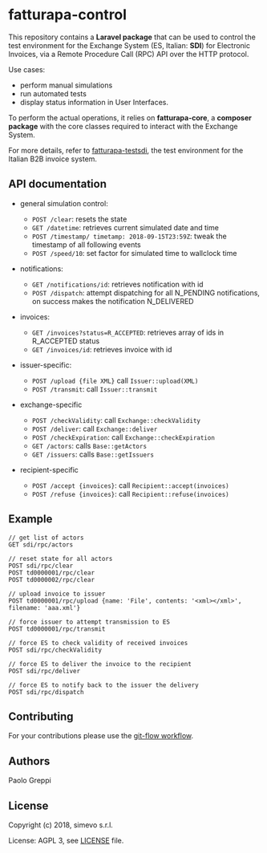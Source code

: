 # fatturapa-control

This repository contains a **Laravel package** that can be used to control the test environment for the Exchange System (ES, Italian: **SDI**) for Electronic Invoices, via a Remote Procedure Call (RPC) API over the HTTP protocol.

Use cases:
- perform manual simulations
- run automated tests
- display status information in User Interfaces.

To perform the actual operations, it relies on **fatturapa-core**, a **composer package** with the core classes required to interact with the Exchange System.

For more details, refer to [fatturapa-testsdi](https://github.com/italia/fatturapa-testsdi), the test environment for the Italian B2B invoice system.

## API documentation

- general simulation control:
  - `POST /clear`: resets the state
  - `GET /datetime`: retrieves current simulated date and time
  - `POST /timestamp/ timetamp: 2018-09-15T23:59Z`: tweak the timestamp of all following events
  - `POST /speed/10`: set factor for simulated time to wallclock time

- notifications:
  - `GET /notifications/id`: retrieves notification with id
  - `POST /dispatch`: attempt dispatching for all N_PENDING notifications, on success makes the notification N_DELIVERED

- invoices:
  - `GET /invoices?status=R_ACCEPTED`: retrieves array of ids in R_ACCEPTED status
  - `GET /invoices/id`: retrieves invoice with id

- issuer-specific:
  - `POST /upload {file XML}` call `Issuer::upload(XML)`
  - `POST /transmit`: call `Issuer::transmit`

- exchange-specific
  - `POST /checkValidity`: call `Exchange::checkValidity`
  - `POST /deliver`: call `Exchange::deliver`
  - `POST /checkExpiration`: call `Exchange::checkExpiration`
  - `GET /actors`: calls `Base::getActors`
  - `GET /issuers`: calls `Base::getIssuers`

- recipient-specific
  - `POST /accept {invoices}`: call `Recipient::accept(invoices)`
  - `POST /refuse {invoices}`: call `Recipient::refuse(invoices)`

## Example

```
// get list of actors
GET sdi/rpc/actors

// reset state for all actors
POST sdi/rpc/clear
POST td0000001/rpc/clear
POST td0000002/rpc/clear

// upload invoice to issuer
POST td0000001/rpc/upload {name: 'File', contents: '<xml></xml>', filename: 'aaa.xml'}

// force issuer to attempt transmission to ES
POST td0000001/rpc/transmit

// force ES to check validity of received invoices
POST sdi/rpc/checkValidity

// force ES to deliver the invoice to the recipient
POST sdi/rpc/deliver

// force ES to notify back to the issuer the delivery
POST sdi/rpc/dispatch
```

## Contributing

For your contributions please use the [git-flow workflow](https://danielkummer.github.io/git-flow-cheatsheet/).

## Authors

Paolo Greppi

## License

Copyright (c) 2018, simevo s.r.l.

License: AGPL 3, see [LICENSE](LICENSE) file.
